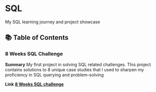 # SQL
My SQL learning journey and project showcase

## 📚 Table of Contents

### 8 Weeks SQL Challenge
**Summary**
My first project in solving SQL related challenges. This project contains solutions to 8 unique case studies that I used to sharpen my proficiency in SQL querying and problem-solving

**Link**
**[8 Weeks SQL challenge](https://github.com/nacht29/SQL/blob/main/8-weeks-SQL-challenge/README.md)**